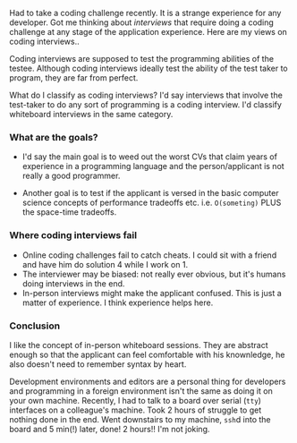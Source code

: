 Had to take a coding challenge recently. It is a strange experience for any developer. Got me thinking about _interviews_ that require doing a coding challenge at any stage of the application experience. Here are my views on coding interviews..

Coding interviews are supposed to test the programming abilities of the testee. Although coding interviews ideally test the ability of the test taker to program, they are far from perfect.

What do I classify as coding interviews? I'd say interviews that involve the test-taker to do any sort of programming is a coding interview. I'd classify whiteboard interviews in the same category.

### What are the goals?
- I'd say the main goal is to weed out the worst CVs that claim years of experience in a programming language and the person/applicant is not really a good programmer.

- Another goal is to test if the applicant is versed in the basic computer science concepts of performance tradeoffs etc. i.e. `O(someting)` PLUS the space-time tradeoffs.

### Where coding interviews fail
- Online coding challenges fail to catch cheats. I could sit with a friend and have him do solution 4 while I work on 1.
- The interviewer may be biased: not really ever obvious, but it's humans doing interviews in the end.
- In-person interviews might make the applicant confused. This is just a matter of experience. I think experience helps here.

### Conclusion
I like the concept of in-person whiteboard sessions. They are abstract enough so that the applicant can feel comfortable with his knownledge, he also doesn't need to remember syntax by heart. 

Development environments and editors are a personal thing for developers and programming in a foreign environment isn't the same as doing it on your own machine. Recently, I had to talk to a board over serial (`tty`) interfaces on a colleague's machine. Took 2 hours of struggle to get nothing done in the end. Went downstairs to my machine, `ssh`d into the board and 5 min(!) later, done! 2 hours!! I'm not joking.